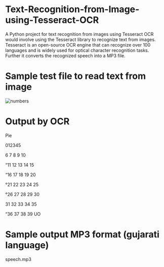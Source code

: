 # Text-Recognition-from-Image-using-Tesseract-OCR
A Python project for text recognition from images using Tesseract OCR would involve using the Tesseract library to recognize text from images. Tesseract is an open-source OCR engine that can recognize over 100 languages and is widely used for optical character recognition tasks. Further it converts the recognized speech into a MP3 file.
# Sample test file to read text from image
![numbers](https://github.com/parekhdhruvee/Text-Recognition-from-Image-using-Tesseract-OCR/assets/56766743/5c3e4895-e2ff-4a75-a09f-f284edc82a89)

# Output by OCR 
Pie

012345

6 7 8 9 10

“11 12 13 14 15

“16 17 18 19 20

°21 22 23 24 25

°26 27 28 29 30

31 32 33 34 35

“36 37 38 39 UO

# Sample output MP3 format (gujarati language)
speech.mp3 
